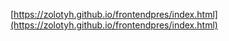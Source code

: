 [https://zolotyh.github.io/frontendpres/index.html](https://zolotyh.github.io/frontendpres/index.html)
